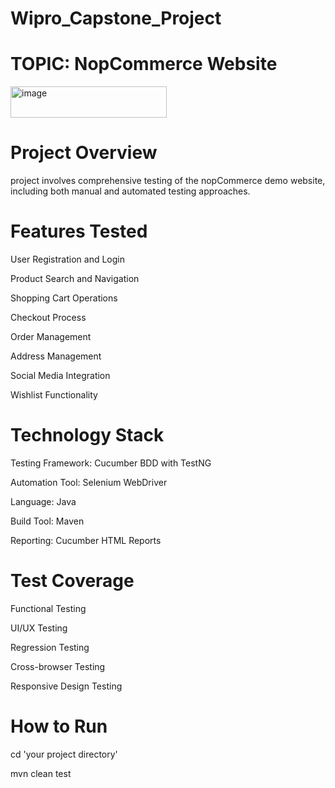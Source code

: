 # Wipro_Capstone_Project
# TOPIC: NopCommerce Website
<img width="250" height="50" alt="image" src="https://github.com/user-attachments/assets/aa2b2552-9c20-468c-88fa-01d78875153c" />

# Project Overview

project involves comprehensive testing of the nopCommerce demo website, including both manual and automated testing approaches.

# Features Tested

User Registration and Login

Product Search and Navigation

Shopping Cart Operations

Checkout Process

Order Management

Address Management

Social Media Integration

Wishlist Functionality
# Technology Stack
Testing Framework: Cucumber BDD with TestNG

Automation Tool: Selenium WebDriver

Language: Java

Build Tool: Maven

Reporting: Cucumber HTML Reports

# Test Coverage

Functional Testing

UI/UX Testing

Regression Testing

Cross-browser Testing

Responsive Design Testing
# How to Run

cd 'your project directory'

mvn clean test
